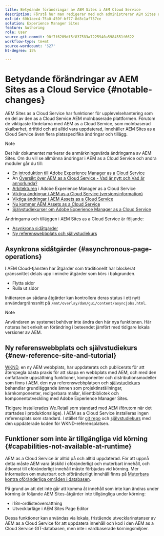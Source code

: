 ```yaml
---
title: Betydande förändringar av AEM Sites i AEM Cloud Service
description: Förstå hur man redigerar med och administrerar AEM Sites as a Cloud Service och om betydande ändringar av AEM Sites i AEM Cloud Service.
exl-id: 60b1aec4-75a0-459f-bf77-8d8c1af757ce
solution: Experience Manager Sites
feature: Authoring
role: User
source-git-commit: 90f7f6209df5f837583a7225940a5984551f6622
workflow-type: tm+mt
source-wordcount: '527'
ht-degree: 15%

---
```



# Betydande förändringar av AEM Sites as a Cloud Service {#notable-changes}

AEM Sites as a Cloud Service har funktioner för upplevelsehantering som en del av den as a Cloud Service AEM molnbaserade plattformen. Förutom de viktigaste fördelarna med AEM as a Cloud Service, som molnbaserad skalbarhet, drifttid och att alltid vara uppdaterad, innehåller AEM Sites as a Cloud Service även flera platsspecifika ändringar och tillägg.

>[!NOTE]
>Det här dokumentet markerar de anmärkningsvärda ändringarna av AEM Sites. Om du vill se allmänna ändringar i AEM as a Cloud Service och andra moduler går du till:
>
>* [En introduktion till Adobe Experience Manager as a Cloud Service](/help/overview/introduction.md)
>* An [Översikt över AEM as a Cloud Service - Vad är nytt och Vad är annorlunda?](/help/overview/what-is-new-and-different.md)
>* [Arkitekturen](/help/overview/architecture.md) i Adobe Experience Manager as a Cloud Service
>* [Viktiga ändringar i AEM as a Cloud Service (versionsinformation)](/help/release-notes/aem-cloud-changes.md)
>* [Viktiga ändringar i AEM Assets as a Cloud Service](/help/assets/assets-cloud-changes.md)
>* [Nu kommer AEM Assets as a Cloud Service](/help/assets/overview.md)
>* [Självstudiekurser om Adobe Experience Manager as a Cloud Service](https://experienceleague.adobe.com/docs/experience-manager-learn/cloud-service/overview.html)

Ändringarna och tilläggen i AEM Sites as a Cloud Service är följande:

* [Asynkrona sidåtgärder](#asynchronous-page-operations)
* [Ny referenswebbplats och självstudiekurs](#new-reference-site-and-tutorial)

## Asynkrona sidåtgärder {#asynchronous-page-operations}

I AEM Cloud-tjänsten har åtgärder som traditionellt har blockerat gränssnittet delats upp i mindre åtgärder som körs i bakgrunden.

* Flytta sidor
* Rulla ut sidor

Initieraren av sådana åtgärder kan kontrollera deras status i ett nytt användargränssnitt på `/mnt/overlay/dam/gui/content/asyncjobs.html`.

>[!NOTE]
>
>Användaren av systemet behöver inte ändra den här nya funktionen. Här noteras helt enkelt en förändring i beteendet jämfört med tidigare lokala versioner av AEM.

## Ny referenswebbplats och självstudiekurs {#new-reference-site-and-tutorial}

[WKND](https://wknd.site/), en ny AEM webbplats, har uppdaterats och publicerats för att återspegla bästa praxis för att skapa en webbplats med AEM, och med den omfattande uppsättning funktioner, komponenter och distributionsmodeller som finns i AEM. den nya referenswebbplatsen och [självstudiekurs](https://experienceleague.adobe.com/docs/experience-manager-learn/getting-started-wknd-tutorial-develop/overview.html) behandlar grundläggande ämnen som projektinställningar, kärnkomponenter, redigerbara mallar, klientbibliotek och komponentutveckling med Adobe Experience Manager Sites.

Tidigare installerades We.Retail som standard med AEM (förutom när det startades i produktionsläge). I AEM as a Cloud Service installeras ingen referensplats som standard. I stället för [git repo](https://github.com/adobe/aem-guides-wknd/) och [självstudiekurs](https://experienceleague.adobe.com/docs/experience-manager-learn/getting-started-wknd-tutorial-develop/overview.html) med den uppdaterade koden för WKND-referensplatsen.

## Funktioner som inte är tillgängliga vid körning {#capabilities-not-available-at-runtime}

AEM as a Cloud Service är alltid på och alltid uppdaterad. För att uppnå detta måste AEM vara åtskild i oföränderligt och muterbart innehåll, och åtkomst till oföränderligt innehåll måste förbjudas vid körning. Mer information om muterbart och oföränderligt innehåll finns på [Muterbara kontra oföränderliga områden i databasen](/help/implementing/developing/introduction/aem-project-content-package-structure.md#mutable-vs-immutable).

På grund av att det inte går att komma åt innehåll som inte kan ändras under körning är följande AEM Sites-åtgärder inte tillgängliga under körning:

* i18n-ordlisteöversättning
* Utvecklarläge i AEM Sites Page Editor

Dessa funktioner kan användas via lokala, fristående utvecklarinstanser av AEM as a Cloud Service för att uppdatera innehåll och kod i den AEM as a Cloud Service GIT-databasen, men inte i värdbaserade körningsmiljöer.
